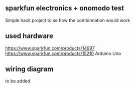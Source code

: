 ## sparkfun electronics + onomodo test
Simple hack project to se how the combinnation would work

## used hardware
https://www.sparkfun.com/products/14997
https://www.sparkfun.com/products/15210
Arduino Uno

## wiring diagram
to be added

